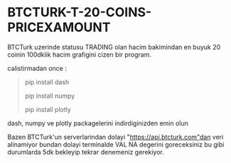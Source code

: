 # BTCTURK-T-20-COINS-PRICEXAMOUNT

BTCTurk uzerinde statusu TRADING olan hacim bakimindan en buyuk 20 coinin 100dklik hacim grafigini cizen bir program. 

calistirmadan once : 
> pip install dash 
> 
> pip install numpy
> 
> pip install plotly 

dash, numpy ve plotly packagelerini indirdiginizden emin olun 

Bazen BTCTurk'un serverlarindan dolayi "https://api.btcturk.com"dan veri alinamiyor bundan dolayi terminalde VAL NA degerini goreceksiniz bu gibi durumlarda 5dk bekleyip tekrar denemeniz gerekiyor. 
